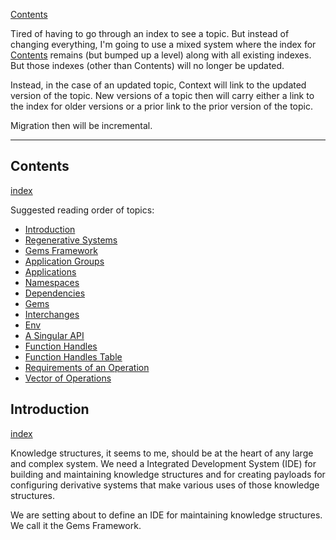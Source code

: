 [Contents](../../Contents.md)

Tired of having to go through an index to see a topic. But instead of changing everything, I'm going to use a mixed system where the index for [Contents](../../Contents.md) remains (but bumped up a level) along with all existing indexes. But those indexes (other than Contents) will no longer be updated.

Instead, in the case of an updated topic, Context will link to the updated version of the topic. New versions of a topic then will carry either a link to the index for older versions or a prior link to the prior version of the topic.

Migration then will be incremental.

---

## Contents
[index](../../Contents.md)

Suggested reading order of topics:

- [Introduction](May-12-2022#Introduction)
- [Regenerative Systems](../../Older%20Topic%20Indexes/Regenerative%20Systems.md)
- [Gems Framework](../../Older%20Topic%20Indexes/Gems%20Framework.md)
- [Application Groups](../../Older%20Topic%20Indexes/Application%20Groups.md)
- [Applications](../../Older%20Topic%20Indexes/Applications.md)
- [Namespaces](../../Older%20Topic%20Indexes/Namespaces.md)
- [Dependencies](../../Older%20Topic%20Indexes/Dependencies.md)
- [Gems](../../Older%20Topic%20Indexes/Gems.md)
- [Interchanges](../../Older%20Topic%20Indexes/Interchanges.md)
- [Env](../../Older%20Topic%20Indexes/Env.md)
- [A Singular API](../../Older%20Topic%20Indexes/A%20Singular%20API.md)
- [Function Handles](../../Older%20Topic%20Indexes/Function%20Handles.md)
- [Function Handles Table](../../Older%20Topic%20Indexes/Function%20Handles%20Table.md)
- [Requirements of an Operation](../../Older%20Topic%20Indexes/Requirements%20of%20an%20Operation.md)
- [Vector of Operations](../../Older%20Topic%20Indexes/Vector%20of%20Operations.md)

## Introduction
[index](../../Older%20Topic%20Indexes/Introduction.md)

Knowledge structures, it seems to me, should be at the heart of any large and complex system. We need a Integrated Development System (IDE) for building and maintaining knowledge structures and for creating payloads for configuring derivative systems that make various uses of those knowledge structures.

 We are setting about to define an IDE for maintaining knowledge structures. We call it the Gems Framework.